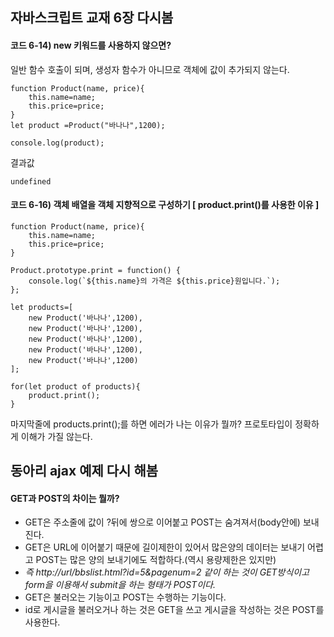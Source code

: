 ## 자바스크립트 교재 6장 다시봄
#### 코드 6-14) new 키워드를 사용하지 않으면?
일반 함수 호출이 되며, 생성자 함수가 아니므로 객체에 값이 추가되지 않는다.
```
function Product(name, price){
	this.name=name;
	this.price=price;
}
let product =Product("바나나",1200);

console.log(product);
```
결과값
```
undefined
```

#### 코드 6-16) 객체 배열을 객체 지향적으로 구성하기 [  product.print()를 사용한 이유 ]
```
function Product(name, price){
	this.name=name;
	this.price=price;
}

Product.prototype.print = function() {
	console.log(`${this.name}의 가격은 ${this.price}원입니다.`);
};

let products=[
	new Product('바나나',1200),
	new Product('바나나',1200),
	new Product('바나나',1200),
	new Product('바나나',1200),
	new Product('바나나',1200)
];

for(let product of products){
	product.print(); 
}
```
마지막줄에 products.print();를 하면 에러가 나는 이유가 뭘까?
프로토타입이 정확하게 이해가 가질 않는다. 

## 동아리 ajax 예제 다시 해봄
#### GET과 POST의 차이는 뭘까?
- GET은 주소줄에 값이 ?뒤에 쌍으로 이어붙고 POST는 숨겨져서(body안에) 보내진다.  
- GET은 URL에 이어붙기 때문에 길이제한이 있어서 많은양의 데이터는 보내기 어렵고 POST는 많은 양의 보내기에도 적합하다.(역시 용량제한은 있지만)  
- *즉 http://url/bbslist.html?id=5&pagenum=2 같이 하는 것이 GET방식이고 form을 이용해서 submit을 하는 형태가 POST이다.*
- GET은 불러오는 기능이고 POST는 수행하는 기능이다.
- id로 게시글을 불러오거나 하는 것은 GET을 쓰고 게시글을 작성하는 것은 POST를 사용한다.




